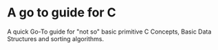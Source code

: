 # A go to guide for C
A quick Go-To guide for "not so" basic primitive C Concepts, Basic Data Structures and sorting algorithms.
